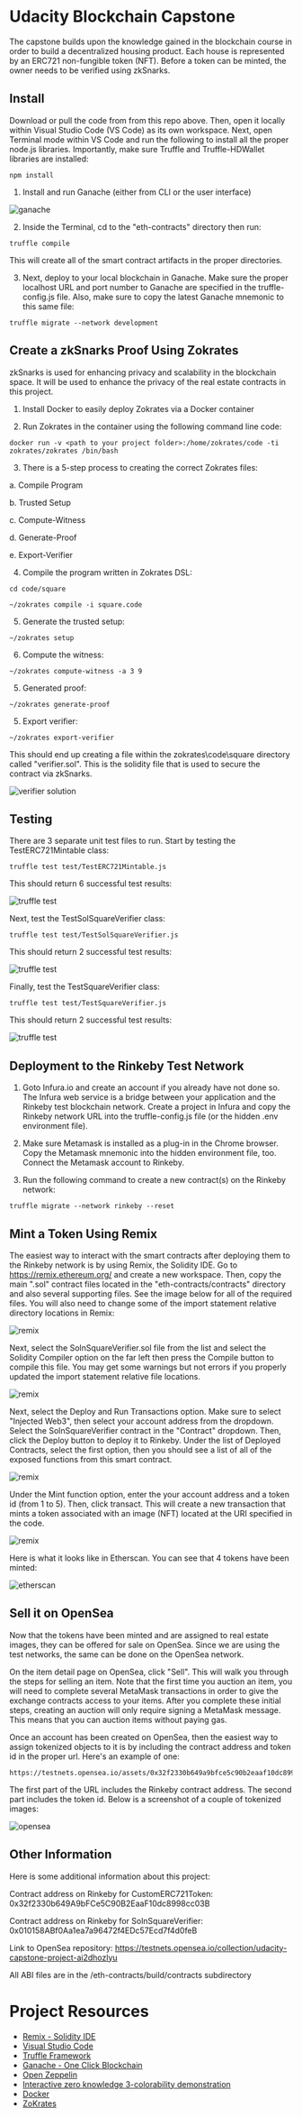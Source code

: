 # Udacity Blockchain Capstone

The capstone builds upon the knowledge gained in the blockchain course in order to build a decentralized housing product. Each house is 
represented by an ERC721 non-fungible token (NFT). Before a token can be minted, the owner needs to be verified using zkSnarks. 

## Install

Download or pull the code from from this repo above. Then, open it locally within Visual Studio Code (VS Code) as its own workspace. Next, open Terminal mode within VS Code and run the following to install all the proper node.js libraries. Importantly, make sure Truffle and Truffle-HDWallet libraries are installed:

```shell script
npm install
```

1. Install and run Ganache (either from CLI or the user interface)

![ganache](images/Ganache_1.PNG)

2. Inside the Terminal, cd to the "eth-contracts" directory then run:

```shell script
truffle compile
```

This will create all of the smart contract artifacts in the proper directories.

3. Next, deploy to your local blockchain in Ganache. Make sure the proper localhost URL and port number to Ganache are specified in the truffle-config.js file. Also, make sure to copy the latest Ganache mnemonic to this same file:

```shell script
truffle migrate --network development
```

## Create a zkSnarks Proof Using Zokrates 

zkSnarks is used for enhancing privacy and scalability in the blockchain space. It will be used to enhance the privacy of the real estate contracts in this project.

1. Install Docker to easily deploy Zokrates via a Docker container

2. Run Zokrates in the container using the following command line code:

```shell script
docker run -v <path to your project folder>:/home/zokrates/code -ti zokrates/zokrates /bin/bash
```

3. There is a 5-step process to creating the correct Zokrates files:

a. Compile Program

b. Trusted Setup

c. Compute-Witness

d. Generate-Proof

e. Export-Verifier

4. Compile the program written in Zokrates DSL:

```shell script
cd code/square

~/zokrates compile -i square.code
```

5. Generate the trusted setup:

```shell script
~/zokrates setup
```

6. Compute the witness:

```shell script
~/zokrates compute-witness -a 3 9
```

5. Generated proof:

```shell script
~/zokrates generate-proof
```

5. Export verifier:

```shell script
~/zokrates export-verifier
```

This should end up creating a file within the zokrates\code\square directory called "verifier.sol". This is the solidity file that is used to secure the contract via zkSnarks.

![verifier solution](images/VerifierSol.PNG)

## Testing

There are 3 separate unit test files to run. Start by testing the TestERC721Mintable class:

```shell script
truffle test test/TestERC721Mintable.js
```

This should return 6 successful test results:

![truffle test](images/UnitTestSet1.PNG)

Next, test the TestSolSquareVerifier class:

```shell script
truffle test test/TestSolSquareVerifier.js
```

This should return 2 successful test results:

![truffle test](images/UnitTestSet2.PNG)

Finally, test the TestSquareVerifier class:

```shell script
truffle test test/TestSquareVerifier.js
```

This should return 2 successful test results:

![truffle test](images/UnitTestSet3.PNG)


## Deployment to the Rinkeby Test Network

1. Goto Infura.io and create an account if you already have not done so. The Infura web service is a bridge between your application and the Rinkeby test blockchain network. Create a project in Infura and copy the Rinkeby network URL into the truffle-config.js file (or the hidden .env environment file). 

2. Make sure Metamask is installed as a plug-in in the Chrome browser. Copy the Metamask mnemonic into the hidden environment file, too. Connect the Metamask account to Rinkeby.

3. Run the following command to create a new contract(s) on the Rinkeby network:

```shell script
truffle migrate --network rinkeby --reset
```

## Mint a Token Using Remix

The easiest way to interact with the smart contracts after deploying them to the Rinkeby network is by using Remix, the Solidity IDE. Go to https://remix.ethereum.org/ and create a new workspace. Then, copy the main ".sol" contract files located in the "eth-contracts/contracts" directory and also several supporting files. See the image below for all of the required files. You will also need to change some of the import statement relative directory locations in Remix:

![remix](images/Remix_1.PNG)

Next, select the SolnSquareVerifier.sol file from the list and select the Solidity Compiler option on the far left then press the Compile button to compile this file. You may get some warnings but not errors if you properly updated the import statement relative file locations.

![remix](images/Remix_2.PNG)

Next, select the Deploy and Run Transactions option. Make sure to select "Injected Web3", then select your account address from the dropdown. Select the SolnSquareVerifier contract in the "Contract" dropdown. Then, click the Deploy button to deploy it to Rinkeby. Under the list of Deployed Contracts, select the first option, then you should see a list of all of the exposed functions from this smart contract. 

![remix](images/Remix_3.PNG)


Under the Mint function option, enter the your account address and a token id (from 1 to 5). Then, click transact. This will create a new transaction that mints a token associated with an image (NFT) located at the URI specified in the code. 

![remix](images/Remix_4.PNG)

Here is what it looks like in Etherscan. You can see that 4 tokens have been minted:

![etherscan](images/Etherscan_2.PNG)

## Sell it on OpenSea

Now that the tokens have been minted and are assigned to real estate images, they can be offered for sale on OpenSea. Since we are using the test networks, the same can be done on the OpenSea network.

On the item detail page on OpenSea, click "Sell". This will walk you through the steps for selling an item. Note that the first time you auction an item, you will need to complete several MetaMask transactions in order to give the exchange contracts access to your items. After you complete these initial steps, creating an auction will only require signing a MetaMask message. This means that you can auction items without paying gas.

Once an account has been created on OpenSea, then the easiest way to assign tokenized objects to it is by including the contract address and token id in the proper url. Here's an example of one:

```shell script
https://testnets.opensea.io/assets/0x32f2330b649a9bfce5c90b2eaaf10dc8998cc03b/5
```

The first part of the URL includes the Rinkeby contract address. The second part includes the token id. Below is a screenshot of a couple of tokenized images:

![opensea](images/Opensea_3.PNG)

## Other Information

Here is some additional information about this project:

Contract address on Rinkeby for CustomERC721Token: 0x32f2330b649A9bFCe5C90B2EaaF10dc8998cc03B

Contract address on Rinkeby for SolnSquareVerifier: 0x010158ABf0Aa1ea7a96472f4EDc57Ecd7f4d0feB

Link to OpenSea repository: https://testnets.opensea.io/collection/udacity-capstone-project-ai2dhozlyu

All ABI files are in the /eth-contracts/build/contracts subdirectory

# Project Resources

* [Remix - Solidity IDE](https://remix.ethereum.org/)
* [Visual Studio Code](https://code.visualstudio.com/)
* [Truffle Framework](https://truffleframework.com/)
* [Ganache - One Click Blockchain](https://truffleframework.com/ganache)
* [Open Zeppelin ](https://openzeppelin.org/)
* [Interactive zero knowledge 3-colorability demonstration](http://web.mit.edu/~ezyang/Public/graph/svg.html)
* [Docker](https://docs.docker.com/install/)
* [ZoKrates](https://github.com/Zokrates/ZoKrates)
